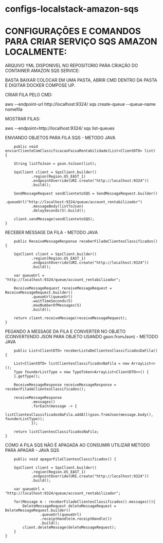 # configs-localstack-amazon-sqs

<h1>CONFIGURAÇÕES E COMANDOS PARA CRIAR SERVIÇO SQS AMAZON LOCALMENTE:</h1>

ARQUIVO YML DISPONIVEL NO REPOSITORIO PARA CRIAÇÃO DO CONTAINER AMAZON SQS SERVICE:

BASTA BAIXAR COLOCAR EM UMA PASTA, ABRIR CMD DENTRO DA PASTA E DIGITAR DOCKER COMPOSE UP.

CRIAR FILA PELO CMD:

aws --endpoint-url http://localhost:9324/ sqs create-queue --queue-name nomefila

MOSTRAR FILAS:

aws --endpoint=http://localhost:9324/ sqs list-queues

ENVIANDO OBJETOS PARA FILA SQS - METODO JAVA


        public void enviarClienteComClassificacaoFaixaRentabilidade(List<ClientDTO> list) {
        
        String listToJson = gson.toJson(list);

        SqsClient client = SqsClient.builder()
                .region(Region.US_EAST_1)
                .endpointOverride(URI.create("http://localhost:9324"))
                .build();

        SendMessageRequest sendClientetoSQS = SendMessageRequest.builder()
                .queueUrl("http://localhost:9324/queue/account_rentabilizador")
                .messageBody(listToJson)
                .delaySeconds(5).build();

        client.sendMessage(sendClientetoSQS);
    }

RECEBER MESSAGE DA FILA - METODO JAVA

        public ReceiveMessageResponse receberFiladeClientesClassificados() {
        
        SqsClient client = SqsClient.builder()
                .region(Region.US_EAST_1)
                .endpointOverride(URI.create("http://localhost:9324"))
                .build();

        var queueUrl = "http://localhost:9324/queue/account_rentabilizador";

        ReceiveMessageRequest receiveMessageRequest = ReceiveMessageRequest.builder()
                .queueUrl(queueUrl)
                .waitTimeSeconds(5)
                .maxNumberOfMessages(5)
                .build();

        return client.receiveMessage(receiveMessageRequest);
    }

PEGANDO A MESSAGE DA FILA E CONVERTER NO OBJETO (CONVERTENDO JSON PARA OBJETO USANDO gson.fromJson) - METODO JAVA

        public List<ClientDTO> receberListaDeClientesClassificadosDaFila() {

        List<ClientDTO> listClientesClassificadosNaFila = new ArrayList<>();
        Type founderListType = new TypeToken<ArrayList<ClientDTO>>() {
        }.getType();

        ReceiveMessageResponse receiveMessageResponse = receberFiladeClientesClassificados();

        receiveMessageResponse
                .messages()
                .forEach(message -> {
                    listClientesClassificadosNaFila.addAll(gson.fromJson(message.body(), founderListType));
                });

        return listClientesClassificadosNaFila;
    }

COMO A FILA SQS NÃO É APAGADA AO CONSUMIR UTILIZAR METODO PARA APAGAR - JAVA SQS

        public void apagarFilaClientesClassificados() {

        SqsClient client = SqsClient.builder()
                .region(Region.US_EAST_1)
                .endpointOverride(URI.create("http://localhost:9324"))
                .build();

        var queueUrl = "http://localhost:9324/queue/account_rentabilizador";

        for(Message m : receberFiladeClientesClassificados().messages()){
            DeleteMessageRequest deleteMessageRequest = DeleteMessageRequest.builder()
                    .queueUrl(queueUrl)
                    .receiptHandle(m.receiptHandle())
                    .build();
            client.deleteMessage(deleteMessageRequest);
        }
    }



